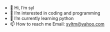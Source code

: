 - 👋 Hi, I’m syl
- 👀 I’m interested in coding and programming
- 🌱 I’m currently learning python
- 📫 How to reach me Email: syltm@yahoo.com


<!---
syltm/syltm is a ✨ special ✨ repository because its `README.md` (this file) appears on your GitHub profile.
You can click the Preview link to take a look at your changes.
--->
